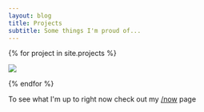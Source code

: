 ```yaml
---
layout: blog
title: Projects
subtitle: Some things I'm proud of...
---
```


{% for project in site.projects %}

<div class="projectdiv">
<img src="{{project.heroimage}}" />
</div>

{% endfor %}

To see what I'm up to right now check out my [/now](/now) page
